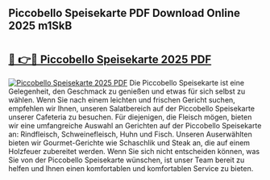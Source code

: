 ## Piccobello Speisekarte PDF Download Online 2025 m1SkB

# <h2><a href="http://gcbe83w.nevu.top/?p=Piccobello+Speisekarte">🔗 👉🔴 Piccobello Speisekarte 2025 PDF</a></h2>

[![Piccobello Speisekarte 2025 PDF](https://i.imgur.com/dBaPXMq.png)](http://gcbe83w.nevu.top/?p=Piccobello+Speisekarte)
Die Piccobello Speisekarte ist eine Gelegenheit, den Geschmack zu genießen und etwas für sich selbst zu wählen. Wenn Sie nach einem leichten und frischen Gericht suchen, empfehlen wir Ihnen, unseren Salatbereich auf der Piccobello Speisekarte unserer Cafeteria zu besuchen. Für diejenigen, die Fleisch mögen, bieten wir eine umfangreiche Auswahl an Gerichten auf der Piccobello Speisekarte an: Rindfleisch, Schweinefleisch, Huhn und Fisch. Unseren Auserwählten bieten wir Gourmet-Gerichte wie Schaschlik und Steak an, die auf einem Holzfeuer zubereitet werden. Wenn Sie sich nicht entscheiden können, was Sie von der Piccobello Speisekarte wünschen, ist unser Team bereit zu helfen und Ihnen einen komfortablen und komfortablen Service zu bieten.
